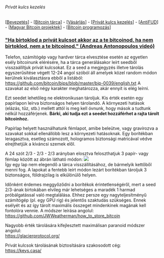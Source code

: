 ###### Privát kulcs kezelés
[[Bevezetés](README.md)] - [[Bitcoin tárca](tarca.md)] - [[Vásárlás](vasarlas.md)] - [[Privát kulcs kezelés](private_key_management.md)] - [[AntiFUD](antiFUD.md)] - [[Magyar Bitcoin projektek](magyarok.md)] - [[Bitcoin programozás](programozas.md)]


 ### ["Ha birtoklod a privát kulcsot akkor az a te bitcoinod, ha nem birtoklod, nem a te bitcoinod." (Andreas Antonopoulos videó)](https://www.youtube.com/watch?v=vt-zXEsJ61U)

Telefon, számítógép vagy hardver tárca elvesztése esetén az egyetlen esély bitcoinunk elérésére, ha a tárca generálásakor leírt seedből visszaállítjuk privát kulcsokat.
Ez a seed a megjegyzés illetve tárolás egyszerűsítése végett 12-24 angol szóból áll amelyek közel random módon kerülnek kiválasztásra ebből a listából: <https://github.com/bitcoin/bips/blob/master/bip-0039/english.txt>
A szavakat az első négy karakter meghatározza, akár ennyit is elég leírni.

Ezt seedet lehetőleg ne elektronikusan tároljuk.
Kis érték esetén egy papírlapon leírva biztonságos helyen tárolandó.
A környezeti hatások (elázás, tűz, stb.) mellett attól is meg kell óvnunk, hogy mások a tudtunk nélkül hozzáférjenek. **Bárki, aki tudja ezt a seedet hozzáférhet a rajta tárolt bitcoinhoz.**

Papírlap helyett használhatunk fémlapot, amibe beleütve, vagy gravírozva a szavakat sokkal ellenállóbb lesz a környezeti hatásoknak.
Egy borítékban leragasztva, esetleg számozott, hologramos biztonsági matricával védve elrejthetjük a kíváncsi szemek elől.

A 24 szót 2/3 - 2/3 - 2/3 arányban elosztva feloszthatjuk 3 papír- vagy fémlap között az ábrán látható módon: ![](https://user-images.githubusercontent.com/32912678/42778987-f2c65fee-890c-11e8-82f6-3aeab7304f14.png)  
Így egy lap nem elegendő a tárca visszállításához, de bármelyik kettőből menni fog. A lapokat a fentebb leírt módon lezárt borítékban tároljuk 3 biztonságos, földrajzilag is elkülönülő helyen.  

Időnként érdemes meggyőződni a borítékok érintetlenségéről, mert a seed 2/3-ának birtokában elvileg már lehetséges a maradék 1 harmad próbálgatással való megtalálása. Ehhez persze egy nagyteljesítményű számítógép (pl. egy GPU rig) és jelentős szaktudás szükséges. Ennek esélyét és az így tárolt maximális összeget mindenkinek magának kell fontolóra vennie.
A módszer leírása angolul: <https://github.com/JWWeatherman/how_to_store_bitcoin>

Nagyobb érték tárolására kifejlesztett maximálisan paranoid módszer angolul:  
<https://glacierprotocol.org/>

Privát kulcsok tárolásának biztosítására szakosodott cég:  
<https://keys.casa/>